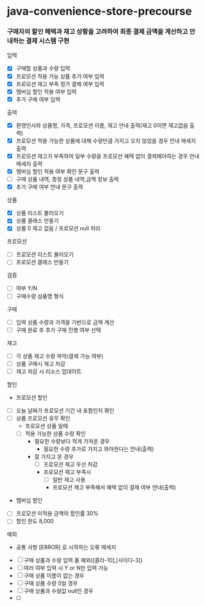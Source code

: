 # java-convenience-store-precourse

### 구매자의 할인 혜택과 재고 상황을 고려하여 최종 결제 금액을 계산하고 안내하는 결제 시스템 구현

입력

- [X] 구매할 상품과 수량 입력
- [X] 프로모션 적용 가능 상품 추가 여부 입력
- [X] 프로모션 재고 부족 정가 결제 여부 입력
- [X] 멤버십 할인 적용 여부 입력
- [X] 추가 구매 여부 입력

출력

- [X] 환영인사와 상품명, 가격, 프로모션 이름, 재고 안내 출력(재고 0이면 재고없음 출력)
- [X] 프로모션 적용 가능한 상품에 대해 수량만큼 가지고 오지 않았을 경우 안내 매세지 출력
- [X] 프로모션 재고가 부족하여 일부 수량을 프로모션 혜택 없이 결제해야하는 경우 안내 메세지 출력
- [X] 멤버십 할인 적용 여부 확인 문구 출력
- [ ] 구매 상품 내역, 증정 상품 내역,금액 정보 출력
- [X] 추가 구매 여부 안내 문구 출력

상품

- [X] 상품 리스트 불러오기
- [X] 상품 클래스 만들기
- [X] 상품 0 재고 없음 / 프로모션 null 처리

프로모션

- [ ] 프로모션 리스트 불러오기
- [ ] 프로모션 클래스 만들기

검증

- [ ] 여부 Y/N
- [ ] 구매수량 삼품명 형식

구매

- [ ] 입력 상품 수량과 가격을 기반으로 금액 계산
- [ ] 구매 완료 후 추가 구매 진행 여부 선택

재고

- [ ] 각 상품 재고 수량 파악(결제 가능 여부)
- [ ] 상품 구매시 재고 차감
- [ ] 재고 차감 시 리소스 업데이트

할인

- 프로모션 할인
- [ ] 오늘 날짜가 프로모션 기간 내 포함인지 확인
- [ ] 상품 프로모션 유무 확인
    - 프로모션 상품 일때
    - [ ] 적용 가능한 상품 수량 확인
        - 필요한 수량보다 적게 가져온 경우
            - 필요한 수량 추가로 가지고 와야한다는 안내(출력)
        - 잘 가지고 온 경우
            - [ ] 프로모션 재고 우선 차감
            - 프로모션 재고 부족시
                - [ ] 일반 재고 사용
                - 프로모션 재고 부족해서 혜택 없이 결제 여부 안내(출력)
- 멤버십 할인
- [ ] 프로모션 미적용 금액의 할인률 30%
- [ ] 할인 한도 8,000

예외

- 공통 사항 [ERROR] 로 시작하는 오류 메세지
- [ ] 구매 상품과 수량 입력 폼 예외([콜라-10],[사이다-3])
- [ ] 여러 여부 입력 시 Y or N만 입력 가능
- [ ] 구매 상품 이름이 없는 경우
- [ ] 구매 상품 수량 0일 경우
- [ ] 구매 상품과 수량값 null인 경우
- [ ] 
